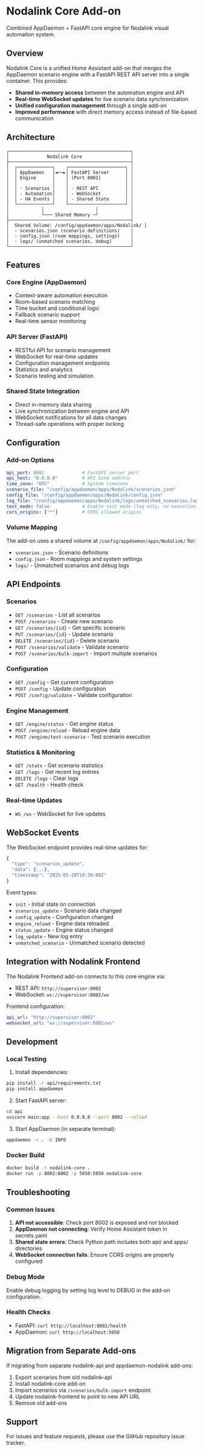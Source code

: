 # Nodalink Core Add-on

Combined AppDaemon + FastAPI core engine for Nodalink visual automation system.

## Overview

Nodalink Core is a unified Home Assistant add-on that merges the AppDaemon scenario engine with a FastAPI REST API server into a single container. This provides:

- **Shared in-memory access** between the automation engine and API
- **Real-time WebSocket updates** for live scenario data synchronization  
- **Unified configuration management** through a single add-on
- **Improved performance** with direct memory access instead of file-based communication

## Architecture

```
┌─────────────────────────────────────────────┐
│              Nodalink Core                  │
├─────────────────────────────────────────────┤
│  ┌─────────────┐    ┌─────────────────────┐ │
│  │ AppDaemon   │◄──►│ FastAPI Server      │ │
│  │ Engine      │    │ (Port 8002)         │ │
│  │             │    │                     │ │
│  │ - Scenarios │    │ - REST API          │ │
│  │ - Automation│    │ - WebSocket         │ │
│  │ - HA Events │    │ - Shared State      │ │
│  └─────────────┘    └─────────────────────┘ │
│            │                   │            │
│            └─── Shared Memory ─┘            │
├─────────────────────────────────────────────┤
│  Shared Volume: /config/appdaemon/apps/Nodalink/ │
│  - scenarios.json (scenario definitions)    │
│  - config.json (room mappings, settings)    │ 
│  - logs/ (unmatched scenarios, debug)       │
└─────────────────────────────────────────────┘
```

## Features

### Core Engine (AppDaemon)
- Context-aware automation execution
- Room-based scenario matching
- Time bucket and conditional logic
- Fallback scenario support
- Real-time sensor monitoring

### API Server (FastAPI)
- RESTful API for scenario management
- WebSocket for real-time updates
- Configuration management endpoints
- Statistics and analytics
- Scenario testing and simulation

### Shared State Integration
- Direct in-memory data sharing
- Live synchronization between engine and API
- WebSocket notifications for all data changes
- Thread-safe operations with proper locking

## Configuration

### Add-on Options

```yaml
api_port: 8002              # FastAPI server port
api_host: "0.0.0.0"         # API bind address
time_zone: "UTC"            # System timezone
scenario_file: "/config/appdaemon/apps/Nodalink/scenarios.json"
config_file: "/config/appdaemon/apps/Nodalink/config.json"
log_file: "/config/appdaemon/apps/Nodalink/logs/unmatched_scenarios.log"
test_mode: false            # Enable test mode (log only, no execution)
cors_origins: ["*"]         # CORS allowed origins
```

### Volume Mapping

The add-on uses a shared volume at `/config/appdaemon/apps/Nodalink/` for:
- `scenarios.json` - Scenario definitions
- `config.json` - Room mappings and system settings
- `logs/` - Unmatched scenarios and debug logs

## API Endpoints

### Scenarios
- `GET /scenarios` - List all scenarios
- `POST /scenarios` - Create new scenario
- `GET /scenarios/{id}` - Get specific scenario
- `PUT /scenarios/{id}` - Update scenario
- `DELETE /scenarios/{id}` - Delete scenario
- `POST /scenarios/validate` - Validate scenario
- `POST /scenarios/bulk-import` - Import multiple scenarios

### Configuration
- `GET /config` - Get current configuration
- `POST /config` - Update configuration
- `POST /config/validate` - Validate configuration

### Engine Management
- `GET /engine/status` - Get engine status
- `POST /engine/reload` - Reload engine data
- `POST /engine/test-scenario` - Test scenario execution

### Statistics & Monitoring
- `GET /stats` - Get scenario statistics
- `GET /logs` - Get recent log entries
- `DELETE /logs` - Clear logs
- `GET /health` - Health check

### Real-time Updates
- `WS /ws` - WebSocket for live updates

## WebSocket Events

The WebSocket endpoint provides real-time updates for:

```javascript
{
  "type": "scenarios_update",
  "data": {...},
  "timestamp": "2025-05-28T10:30:00Z"
}
```

Event types:
- `init` - Initial state on connection
- `scenarios_update` - Scenario data changed
- `config_update` - Configuration changed
- `engine_reload` - Engine data reloaded
- `status_update` - Engine status changed
- `log_update` - New log entry
- `unmatched_scenario` - Unmatched scenario detected

## Integration with Nodalink Frontend

The Nodalink Frontend add-on connects to this core engine via:
- REST API: `http://supervisor:8002`
- WebSocket: `ws://supervisor:8002/ws`

Frontend configuration:
```yaml
api_url: "http://supervisor:8002"
websocket_url: "ws://supervisor:8002/ws"
```

## Development

### Local Testing

1. Install dependencies:
```bash
pip install -r api/requirements.txt
pip install appdaemon
```

2. Start FastAPI server:
```bash
cd api
uvicorn main:app --host 0.0.0.0 --port 8002 --reload
```

3. Start AppDaemon (in separate terminal):
```bash
appdaemon -c . -D INFO
```

### Docker Build

```bash
docker build -t nodalink-core .
docker run -p 8002:8002 -p 5050:5050 nodalink-core
```

## Troubleshooting

### Common Issues

1. **API not accessible**: Check port 8002 is exposed and not blocked
2. **AppDaemon not connecting**: Verify Home Assistant token in secrets.yaml
3. **Shared state errors**: Check Python path includes both api/ and apps/ directories
4. **WebSocket connection fails**: Ensure CORS origins are properly configured

### Debug Mode

Enable debug logging by setting log level to DEBUG in the add-on configuration.

### Health Checks

- FastAPI: `curl http://localhost:8002/health`
- AppDaemon: `curl http://localhost:5050`

## Migration from Separate Add-ons

If migrating from separate nodalink-api and appdaemon-nodalink add-ons:

1. Export scenarios from old nodalink-api
2. Install nodalink-core add-on
3. Import scenarios via `/scenarios/bulk-import` endpoint
4. Update nodalink-frontend to point to new API URL
5. Remove old add-ons

## Support

For issues and feature requests, please use the GitHub repository issue tracker.

